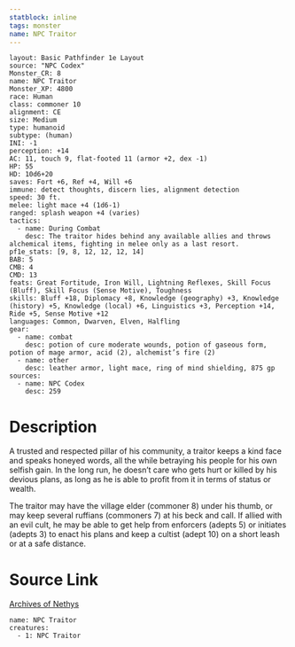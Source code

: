 ```yaml
---
statblock: inline
tags: monster
name: NPC Traitor
---
```

```statblock
layout: Basic Pathfinder 1e Layout
source: "NPC Codex"
Monster_CR: 8
name: NPC Traitor
Monster_XP: 4800
race: Human
class: commoner 10
alignment: CE
size: Medium
type: humanoid
subtype: (human)
INI: -1
perception: +14
AC: 11, touch 9, flat-footed 11 (armor +2, dex -1)
HP: 55
HD: 10d6+20
saves: Fort +6, Ref +4, Will +6
immune: detect thoughts, discern lies, alignment detection
speed: 30 ft.
melee: light mace +4 (1d6-1)
ranged: splash weapon +4 (varies)
tactics:
  - name: During Combat
    desc: The traitor hides behind any available allies and throws alchemical items, fighting in melee only as a last resort.
pf1e_stats: [9, 8, 12, 12, 12, 14]
BAB: 5
CMB: 4
CMD: 13
feats: Great Fortitude, Iron Will, Lightning Reflexes, Skill Focus (Bluff), Skill Focus (Sense Motive), Toughness
skills: Bluff +18, Diplomacy +8, Knowledge (geography) +3, Knowledge (history) +5, Knowledge (local) +6, Linguistics +3, Perception +14, Ride +5, Sense Motive +12
languages: Common, Dwarven, Elven, Halfling
gear:
  - name: combat
    desc: potion of cure moderate wounds, potion of gaseous form, potion of mage armor, acid (2), alchemist’s fire (2)
  - name: other
    desc: leather armor, light mace, ring of mind shielding, 875 gp
sources:
  - name: NPC Codex
    desc: 259
```
# Description
A trusted and respected pillar of his community, a traitor keeps a kind face and speaks honeyed words, all the while betraying his people for his own selfish gain. In the long run, he doesn’t care who gets hurt or killed by his devious plans, as long as he is able to profit from it in terms of status or wealth.

The traitor may have the village elder (commoner 8) under his thumb, or may keep several ruffians (commoners 7) at his beck and call. If allied with an evil cult, he may be able to get help from enforcers (adepts 5) or initiates (adepts 3) to enact his plans and keep a cultist (adept 10) on a short leash or at a safe distance.
# Source Link
[Archives of Nethys](https://aonprd.com/NPCDisplay.aspx?ItemName=Traitor)
```encounter-table
name: NPC Traitor
creatures:
  - 1: NPC Traitor
```
